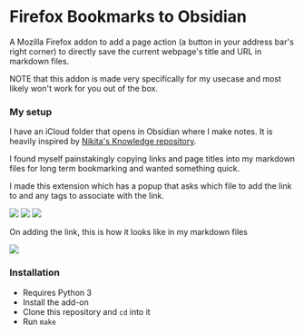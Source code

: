 # Firefox Bookmarks to Obsidian
A Mozilla Firefox addon to add a page action (a button in your address bar's right corner) to directly save the current webpage's title and URL in markdown files.

NOTE that this addon is made very specifically for my usecase and most likely won't work for you out of the box.

### My setup
I have an iCloud folder that opens in Obsidian where I make notes. It is heavily inspired by [Nikita's Knowledge repository](https://github.com/nikitavoloboev/knowledge).

I found myself painstakingly copying links and page titles into my markdown files for long term bookmarking and wanted something quick.

I made this extension which has a popup that asks which file to add the link to and any tags to associate with the link.

![](https://i.imgur.com/iRO0l4Z.png)
![](https://i.imgur.com/NXpGnmv.png)
![](https://i.imgur.com/gmja6fB.png)

On adding the link, this is how it looks like in my markdown files

![](https://i.imgur.com/YkcSZyj.png)

### Installation
- Requires Python 3
- Install the add-on
- Clone this repository and `cd` into it
- Run `make`

